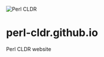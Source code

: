 ![Perl CLDR](https://www.gravatar.com/avatar/656f15a25eff4437f5a82e7c929f41dd?s=96)

# perl-cldr.github.io

Perl CLDR website
